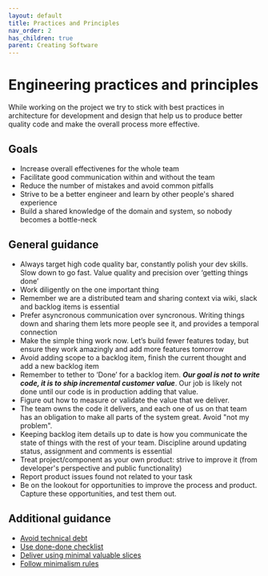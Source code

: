 ```yaml
---
layout: default
title: Practices and Principles
nav_order: 2
has_children: true
parent: Creating Software
---
```

# Engineering practices and principles

While working on the project we try to stick with best practices in architecture for development and design that help us to produce better quality code and make the overall process more effective.

## Goals

* Increase overall effectivenes for the whole team
* Facilitate good communication within and without the team
* Reduce the number of mistakes and avoid common pitfalls
* Strive to be a better engineer and learn by other people's shared experience
* Build a shared knowledge of the domain and system, so nobody becomes a bottle-neck

## General guidance

* Always target high code quality bar, constantly polish your dev skills. Slow down to go fast. Value quality and precision over ‘getting things done’
* Work diligently on the one important thing
* Remember we are a distributed team and sharing context via wiki, slack and backlog items is essential
* Prefer asyncronous communication over syncronous. Writing things down and sharing them lets more people see it, and provides a temporal connection
* Make the simple thing work now. Let’s build fewer features today, but ensure they work amazingly and add more features tomorrow
* Avoid adding scope to a backlog item, finish the current thought and add a new backlog item
* Remember to tether to ‘Done’ for a backlog item. ***Our goal is not to write code, it is to ship incremental customer value***. Our job is likely not done until our code is in production adding that value.
* Figure out how to measure or validate the value that we deliver.
* The team owns the code it delivers, and each one of us on that team has an obligation to make all parts of the system great. Avoid "not my problem".
* Keeping backlog item details up to date is how you communicate the state of things with the rest of your team. Discipline around updating status, assignment and comments is essential
* Treat project/component as your own product: strive to improve it (from developer's perspective and public functionality)
* Report product issues found not related to your task
* Be on the lookout for opportunities to improve the process and product. Capture these opportunities, and test them out.

## Additional guidance

* [Avoid technical debt](https://martinfowler.com/bliki/TechnicalDebt.html)
* [Use done-done checklist](BestPractices/DoneDone.md)
* [Deliver using minimal valuable slices](BestPractices/MinimalSlices.md)
* [Follow minimalism rules](BestPractices/MinimalismRules.md)